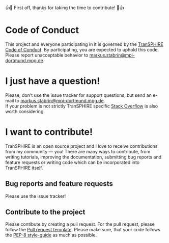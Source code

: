 👍🎉 First off, thanks for taking the time to contribute! 🎉👍

# Code of Conduct

This project and everyone participating in it is governed by the [TranSPHIRE Code of Conduct](CODE_OF_CONDUCT.md).
By participating, you are expected to uphold this code.
Please report unacceptable behavior to [markus.stabrin@mpi-dortmund.mpg.de](mailto:markus.stabrin@mpi-dortmund.mpg.de).

# I just have a question!

Please, don't use the issue tracker for support questions, but send an e-mail to [markus.stabrin@mpi-dortmund.mpg.de](mailto:markus.stabrin@mpi-dortmund.mpg.de).  
If your problem is not strictly TranSPHIRE specific [Stack Overflow](https://stackoverflow.com/) is also worth considering.

# I want to contribute!

TranSPHIRE is an open source project and I love to receive contributions from my community — you!
There are many ways to contribute, from writing tutorials, improving the documentation, submitting bug reports and feature requests or writing code which can be incorporated into TranSPHIRE itself.

## Bug reports and feature requests

Please use the issue tracker!

## Contribute to the project

Please contibute by creating a pull request.
For the pull request, please follow the [Pull request template](PULL_REQUEST_TEMPLATE.md).
Please make sure, that your code follows the [PEP-8 style-guide](https://www.python.org/dev/peps/pep-0008/) as much as possible.
